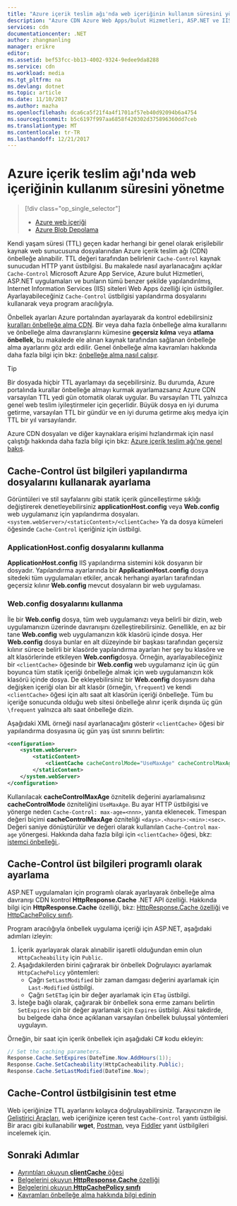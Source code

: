 ```yaml
---
title: "Azure içerik teslim ağı'nda web içeriğinin kullanım süresini yönetme | Microsoft Docs"
description: "Azure CDN Azure Web Apps/bulut Hizmetleri, ASP.NET ve IIS içeriğinin kullanım süresini yönetme öğrenin."
services: cdn
documentationcenter: .NET
author: zhangmanling
manager: erikre
editor: 
ms.assetid: bef53fcc-bb13-4002-9324-9edee9da8288
ms.service: cdn
ms.workload: media
ms.tgt_pltfrm: na
ms.devlang: dotnet
ms.topic: article
ms.date: 11/10/2017
ms.author: mazha
ms.openlocfilehash: dca6ca5f21f4a4f1701af57eb40d92094b6a4754
ms.sourcegitcommit: b5c6197f997aa6858f420302d375896360dd7ceb
ms.translationtype: MT
ms.contentlocale: tr-TR
ms.lasthandoff: 12/21/2017
---
```

# <a name="manage-expiration-of-web-content-in-azure-content-delivery-network"></a>Azure içerik teslim ağı'nda web içeriğinin kullanım süresini yönetme
> [!div class="op_single_selector"]
> * [Azure web içeriği](cdn-manage-expiration-of-cloud-service-content.md)
> * [Azure Blob Depolama](cdn-manage-expiration-of-blob-content.md)
> 

Kendi yaşam süresi (TTL) geçen kadar herhangi bir genel olarak erişilebilir kaynak web sunucusuna dosyalarından Azure içerik teslim ağı (CDN) önbelleğe alınabilir. TTL değeri tarafından belirlenir `Cache-Control` kaynak sunucudan HTTP yanıt üstbilgisi. Bu makalede nasıl ayarlanacağını açıklar `Cache-Control` Microsoft Azure App Service, Azure bulut Hizmetleri, ASP.NET uygulamaları ve bunların tümü benzer şekilde yapılandırılmış, Internet Information Services (IIS) siteleri Web Apps özelliği için üstbilgiler. Ayarlayabileceğiniz `Cache-Control` üstbilgisi yapılandırma dosyalarını kullanarak veya program aracılığıyla. 

Önbellek ayarları Azure portalından ayarlayarak da kontrol edebilirsiniz [kuralları önbelleğe alma CDN](cdn-caching-rules.md). Bir veya daha fazla önbelleğe alma kurallarını ve önbelleğe alma davranışlarını kümesine **geçersiz kılma** veya **atlama önbellek**, bu makalede ele alınan kaynak tarafından sağlanan önbelleğe alma ayarlarını göz ardı edilir. Genel önbelleğe alma kavramları hakkında daha fazla bilgi için bkz: [önbelleğe alma nasıl çalışır](cdn-how-caching-works.md).

> [!TIP]
> Bir dosyada hiçbir TTL ayarlamayı da seçebilirsiniz. Bu durumda, Azure portalında kurallar önbelleğe almayı kurmak ayarlamazsanız Azure CDN varsayılan TTL yedi gün otomatik olarak uygular. Bu varsayılan TTL yalnızca genel web teslim iyileştirmeler için geçerlidir. Büyük dosya en iyi duruma getirme, varsayılan TTL bir gündür ve en iyi duruma getirme akış medya için TTL bir yıl varsayılandır.
> 
> Azure CDN dosyaları ve diğer kaynaklara erişimi hızlandırmak için nasıl çalıştığı hakkında daha fazla bilgi için bkz: [Azure içerik teslim ağı'ne genel bakış](cdn-overview.md).
> 

## <a name="setting-cache-control-headers-by-using-configuration-files"></a>Cache-Control üst bilgileri yapılandırma dosyalarını kullanarak ayarlama
Görüntüleri ve stil sayfalarını gibi statik içerik güncelleştirme sıklığı değiştirerek denetleyebilirsiniz **applicationHost.config** veya **Web.config** web uygulamanız için yapılandırma dosyaları. `<system.webServer>/<staticContent>/<clientCache>` Ya da dosya kümeleri öğesinde `Cache-Control` içeriğiniz için üstbilgi.

### <a name="using-applicationhostconfig-files"></a>ApplicationHost.config dosyalarını kullanma
**ApplicationHost.config** IIS yapılandırma sistemini kök dosyanın bir dosyadır. Yapılandırma ayarlarında bir **ApplicationHost.config** dosya sitedeki tüm uygulamaları etkiler, ancak herhangi ayarları tarafından geçersiz kılınır **Web.config** mevcut dosyaların bir web uygulaması.

### <a name="using-webconfig-files"></a>Web.config dosyalarını kullanma
İle bir **Web.config** dosya, tüm web uygulamanızı veya belirli bir dizin, web uygulamanızın üzerinde davranışını özelleştirebilirsiniz. Genellikle, en az bir tane **Web.config** web uygulamanızın kök klasörü içinde dosya. Her **Web.config** dosya bunlar en alt düzeyinde bir başkası tarafından geçersiz kılınır sürece belirli bir klasörde yapılandırma ayarları her şey bu klasöre ve alt klasörlerinde etkileyen **Web.config**dosya. Örneğin, ayarlayabileceğiniz bir `<clientCache>` öğesinde bir **Web.config** web uygulamanız için üç gün boyunca tüm statik içeriği önbelleğe almak için web uygulamanızın kök klasörü içinde dosya. De ekleyebilirsiniz bir **Web.config** dosyasını daha değişken içeriği olan bir alt klasör (örneğin, `\frequent`) ve kendi `<clientCache>` öğesi için altı saat alt klasörün içeriği önbelleğe. Tüm bu içeriğe sonucunda olduğu web sitesi önbelleğe alınır içerik dışında üç gün `\frequent` yalnızca altı saat önbelleğe dizin.  

Aşağıdaki XML örneği nasıl ayarlanacağını gösterir `<clientCache>` öğesi bir yapılandırma dosyasına üç gün yaş üst sınırını belirtin:  

```xml
<configuration>
    <system.webServer>
        <staticContent>
            <clientCache cacheControlMode="UseMaxAge" cacheControlMaxAge="3.00:00:00" />
        </staticContent>
    </system.webServer>
</configuration>
```

Kullanılacak **cacheControlMaxAge** öznitelik değerini ayarlamalısınız **cacheControlMode** özniteliğini `UseMaxAge`. Bu ayar HTTP üstbilgisi ve yönerge neden `Cache-Control: max-age=<nnn>`, yanıta eklenecek. Timespan değeri biçimi **cacheControlMaxAge** özniteliği `<days>.<hours>:<min>:<sec>`. Değeri saniye dönüştürülür ve değeri olarak kullanılan `Cache-Control` `max-age` yönergesi. Hakkında daha fazla bilgi için `<clientCache>` öğesi, bkz: [istemci önbelleği <clientCache> ](http://www.iis.net/ConfigReference/system.webServer/staticContent/clientCache).  

## <a name="setting-cache-control-headers-programmatically"></a>Cache-Control üst bilgileri programlı olarak ayarlama
ASP.NET uygulamaları için programlı olarak ayarlayarak önbelleğe alma davranışı CDN kontrol **HttpResponse.Cache** .NET API özelliği. Hakkında bilgi için **HttpResponse.Cache** özelliği, bkz: [HttpResponse.Cache özelliği](http://msdn.microsoft.com/library/system.web.httpresponse.cache.aspx) ve [HttpCachePolicy sınıfı](http://msdn.microsoft.com/library/system.web.httpcachepolicy.aspx).  

Program aracılığıyla önbellek uygulama içeriği için ASP.NET, aşağıdaki adımları izleyin:
   1. İçerik ayarlayarak olarak alınabilir işaretli olduğundan emin olun `HttpCacheability` için `Public`. 
   2. Aşağıdakilerden birini çağırarak bir önbellek Doğrulayıcı ayarlamak `HttpCachePolicy` yöntemleri:
      - Çağrı `SetLastModified` bir zaman damgası değerini ayarlamak için `Last-Modified` üstbilgi.
      - Çağrı `SetETag` için bir değer ayarlamak için `ETag` üstbilgi.
   3. İsteğe bağlı olarak, çağırarak bir önbellek sona erme zamanı belirtin `SetExpires` için bir değer ayarlamak için `Expires` üstbilgi. Aksi takdirde, bu belgede daha önce açıklanan varsayılan önbellek buluşsal yöntemleri uygulayın.

Örneğin, bir saat için içerik önbellek için aşağıdaki C# kodu ekleyin:  

```csharp
// Set the caching parameters.
Response.Cache.SetExpires(DateTime.Now.AddHours(1));
Response.Cache.SetCacheability(HttpCacheability.Public);
Response.Cache.SetLastModified(DateTime.Now);
```

## <a name="testing-the-cache-control-header"></a>Cache-Control üstbilgisinin test etme
Web içeriğinize TTL ayarlarını kolayca doğrulayabilirsiniz. Tarayıcınızın ile [Geliştirici Araçları](https://developer.microsoft.com/microsoft-edge/platform/documentation/f12-devtools-guide/), web içeriğinize içeren test `Cache-Control` yanıtı üstbilgisi. Bir aracı gibi kullanabilir **wget**, [Postman](https://www.getpostman.com/), veya [Fiddler](http://www.telerik.com/fiddler) yanıt üstbilgileri incelemek için.

## <a name="next-steps"></a>Sonraki Adımlar
* [Ayrıntıları okuyun **clientCache** öğesi](http://www.iis.net/ConfigReference/system.webServer/staticContent/clientCache)
* [Belgelerini okuyun **HttpResponse.Cache** özelliği](http://msdn.microsoft.com/library/system.web.httpresponse.cache.aspx) 
* [Belgelerini okuyun **HttpCachePolicy sınıfı**](http://msdn.microsoft.com/library/system.web.httpcachepolicy.aspx)  
* [Kavramları önbelleğe alma hakkında bilgi edinin](cdn-how-caching-works.md)
